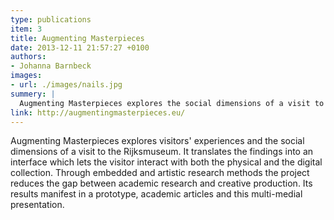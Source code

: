 ```yaml
---
type: publications
item: 3
title: Augmenting Masterpieces
date: 2013-12-11 21:57:27 +0100
authors:
- Johanna Barnbeck
images:
- url: ./images/nails.jpg
summery: |
  Augmenting Masterpieces explores the social dimensions of a visit to the Rijksmuseum. It creates an interface which lets the visitor interact with the physical and the digital collection. 
link: http://augmentingmasterpieces.eu/
---
```

Augmenting Masterpieces explores visitors' experiences and the social dimensions of a visit to the Rijksmuseum. It translates the findings into an interface which lets the visitor interact with both the physical and the digital collection. Through embedded and artistic research methods the project reduces the gap between academic research and creative production. Its results manifest in a prototype, academic articles and this multi-medial presentation.